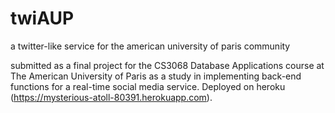 # twiAUP
a twitter-like service for the american university of paris community

submitted as a final project for the CS3068 Database Applications course at The American University of Paris as a study in implementing back-end functions for a real-time social media service. Deployed on heroku (https://mysterious-atoll-80391.herokuapp.com). 
